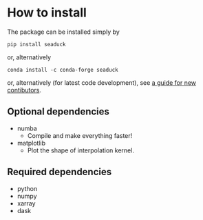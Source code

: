 # How to install

The package can be installed simply by

```shell
pip install seaduck
```

or, alternatively

```shell
conda install -c conda-forge seaduck
```

or, alternatively (for latest code development), see [a guide for new contibutors](guide_for_developer.md).

## Optional dependencies

- numba
  - Compile and make everything faster!
- matplotlib
  - Plot the shape of interpolation kernel.

## Required dependencies

- python
- numpy
- xarray
- dask
